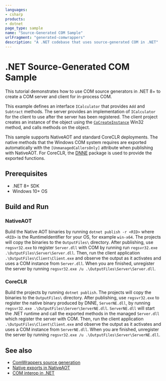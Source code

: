 ```yaml
---
languages:
- csharp
products:
- dotnet
page_type: sample
name: "Source-Generated COM Sample"
urlFragment: "generated-comwrappers"
description: "A .NET codebase that uses source-generated COM in .NET"
---
```

# .NET Source-Generated COM Sample

This tutorial demonstrates how to use COM source generators in .NET 8+ to create a COM server and client for in-process COM.

This example defines an interface `ICalculator` that provides `Add` and `Subtract` methods. The server provides an implementation of `ICalculator` for the client to use after the server has been registered. The client project creates an instance of the object using the [`CoCreateInstance`](https://learn.microsoft.com/windows/win32/api/combaseapi/nf-combaseapi-cocreateinstance) Win32 method, and calls methods on the object.

This sample supports NativeAOT and standard CoreCLR deployments. The native methods that the Windows COM system requires are exported automatically with the `[UnmanagedCallersOnly]` attribute when publishing with NativeAOT. For CoreCLR, the [DNNE](https://github.com/AaronRobinsonMSFT/DNNE) package is used to provide the exported functions.

## Prerequisites

- .NET 8+ SDK
- Windows 10+ OS

## Build and Run

### NativeAOT

Build the Native AOT binaries by running `dotnet publish -r <RID>` where `<RID>` is the RuntimeIdentifier for your OS, for example `win-x64`. The projects will copy the binaries to the `OutputFiles\` directory. After publishing, use `regsvr32.exe` to register `Server.dll` with COM by running run `regsvr32.exe .\OutputFiles\Server\Server.dll`. Then, run the client application `.\OutputFiles\Client\Client.exe` and observe the output as it activates and uses a COM instance from `Server.dll`. When you are finished, unregister the server by running `regsvr32.exe /u .\OutputFiles\Server\Server.dll`.

### CoreCLR

Build the projects by running `dotnet publish`. The projects will copy the binaries to the `OutputFiles\` directory. After publishing, use `regsvr32.exe` to register the native binary produced by DNNE, `ServerNE.dll`, by running `regsvr32.exe .\OutputFiles\Server\ServerNE.dll`. `ServerNE.dll` will start the .NET runtime and call the exported methods in the managed `Server.dll` which register the server with COM. Then, run the client application `.\OutputFiles\Client\Client.exe` and observe the output as it activates and uses a COM instance from `ServerNE.dll`. When you are finished, unregister the server by running `regsvr32.exe /u .\OutputFiles\Server\ServerNE.dll`.

## See also

- [ComWrappers source generation](https://learn.microsoft.com/dotnet/standard/native-interop/comwrappers-source-generation)
- [Native exports in NativeAOT](https://learn.microsoft.com/dotnet/core/deploying/native-aot/interop#native-exports)
- [COM interop in .NET](https://learn.microsoft.com/dotnet/standard/native-interop/cominterop)
